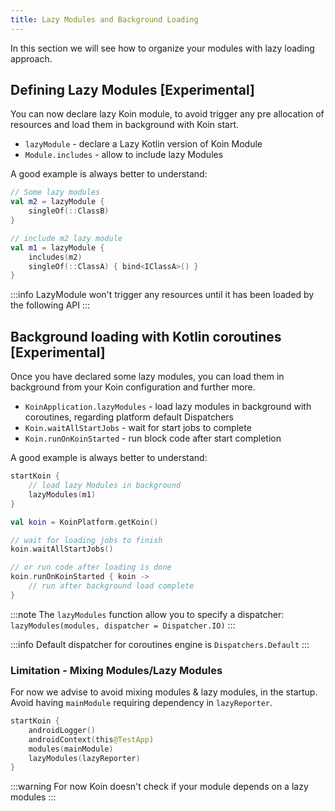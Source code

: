 ```yaml
---
title: Lazy Modules and Background Loading
---
```


In this section we will see how to organize your modules with lazy loading approach.

## Defining Lazy Modules [Experimental]

You can now declare lazy Koin module, to avoid trigger any pre allocation of resources and load them in background with Koin start.

- `lazyModule` - declare a Lazy Kotlin version of Koin Module
- `Module.includes` - allow to include lazy Modules

A good example is always better to understand:

```kotlin
// Some lazy modules
val m2 = lazyModule {
    singleOf(::ClassB)
}

// include m2 lazy module
val m1 = lazyModule {
    includes(m2)
    singleOf(::ClassA) { bind<IClassA>() }
}
```

:::info
    LazyModule won't trigger any resources until it has been loaded by the following API
:::

## Background loading with Kotlin coroutines [Experimental]

Once you have declared some lazy modules, you can load them in background from your Koin configuration and further more.

- `KoinApplication.lazyModules` - load lazy modules in background with coroutines, regarding platform default Dispatchers
- `Koin.waitAllStartJobs` - wait for start jobs to complete
- `Koin.runOnKoinStarted` - run block code after start completion

A good example is always better to understand:

```kotlin
startKoin {
    // load lazy Modules in background
    lazyModules(m1)
}

val koin = KoinPlatform.getKoin()

// wait for loading jobs to finish
koin.waitAllStartJobs()

// or run code after loading is done
koin.runOnKoinStarted { koin ->
    // run after background load complete
}
```

:::note
    The `lazyModules` function allow you to specify a dispatcher: `lazyModules(modules, dispatcher = Dispatcher.IO)`
:::

:::info
    Default dispatcher for coroutines engine is `Dispatchers.Default`
:::

### Limitation - Mixing Modules/Lazy Modules

For now we advise to avoid mixing modules & lazy modules, in the startup. Avoid having `mainModule` requiring dependency in `lazyReporter`.

```kotlin
startKoin {
    androidLogger()
    androidContext(this@TestApp)
    modules(mainModule)
    lazyModules(lazyReporter)
}
```

:::warning
For now Koin doesn't check if your module depends on a lazy modules
:::